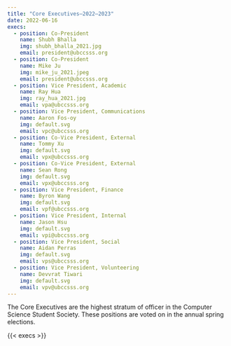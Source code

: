 ```yaml
---
title: "Core Executives—2022–2023"
date: 2022-06-16
execs:
  - position: Co-President
    name: Shubh Bhalla
    img: shubh_bhalla_2021.jpg
    email: president@ubccsss.org
  - position: Co-President
    name: Mike Ju
    img: mike_ju_2021.jpeg
    email: president@ubccsss.org
  - position: Vice President, Academic
    name: Ray Hua
    img: ray_hua_2021.jpg
    email: vpa@ubccsss.org
  - position: Vice President, Communications
    name: Aaron Fos-oy
    img: default.svg
    email: vpc@ubccsss.org
  - position: Co-Vice President, External
    name: Tommy Xu
    img: default.svg
    email: vpx@ubccsss.org
  - position: Co-Vice President, External
    name: Sean Rong
    img: default.svg
    email: vpx@ubccsss.org
  - position: Vice President, Finance
    name: Byron Wang
    img: default.svg
    email: vpf@ubccsss.org
  - position: Vice President, Internal
    name: Jason Hsu
    img: default.svg
    email: vpi@ubccsss.org
  - position: Vice President, Social
    name: Aidan Perras
    img: default.svg
    email: vps@ubccsss.org
  - position: Vice President, Volunteering
    name: Devvrat Tiwari
    img: default.svg
    email: vpv@ubccsss.org
---
```


The Core Executives are the highest stratum of officer in the Computer Science Student Society. These positions are voted on in the annual spring elections.

{{< execs >}}
